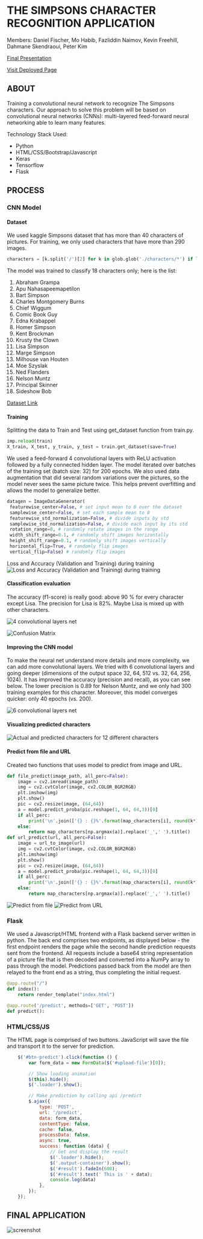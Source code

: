 # THE SIMPSONS CHARACTER RECOGNITION APPLICATION

Members: Daniel Fischer, Mo Habib, Fazliddin Naimov, Kevin Freehill, Dahmane Skendraoui, Peter Kim

[Final Presentation](Presentation%20for%20Final%20Project.pdf)

[Visit Deployed Page](http://simpsons-classification.herokuapp.com/)

## ABOUT

Training a convolutional neural network to recognize The Simpsons characters. Our approach to solve this problem will be based on convolutional neural networks (CNNs): multi-layered feed-forward neural networking able to learn many features.

Technology Stack Used:
- Python
- HTML/CSS/Bootstrap/Javascript
- Keras
- Tensorflow
- Flask

## PROCESS
### CNN Model
#### Dataset

We used kaggle Simpsons dataset that has more than 40 characters of pictures. For training, we only used characters that have more than 290 images.

```python
characters = [k.split('/')[2] for k in glob.glob('./characters/*') if len([p for p in glob.glob(k+'/*') if 'edited' in p or 'pic_vid' in p]) > 290]
```

The model was trained to classify 18 characters only; here is the list:
1. Abraham Grampa
2. Apu Nahasapeemapetilon
3. Bart Simpson
4. Charles Montgomery Burns
5. Chief Wiggum
6. Comic Book Guy
7. Edna Krabappel
8. Homer Simpson
9. Kent Brockman
10. Krusty the Clown
11. Lisa Simpson
12. Marge Simpson
13. Milhouse van Houten
14. Moe Szyslak
15. Ned Flanders
16. Nelson Muntz
17. Principal Skinner
18. Sideshow Bob

[Dataset Link](https://www.kaggle.com/alexattia/the-simpsons-characters-dataset)

#### Training
Splitting the data to Train and Test using get_dataset function from train.py.

```python
imp.reload(train)
X_train, X_test, y_train, y_test = train.get_dataset(save=True)
```

We used a feed-forward 4 convolutional layers with ReLU activation followed by a fully connected hidden layer. The model iterated over batches of the training set (batch size: 32) for 200 epochs. We also used data augmentation that did several random variations over the pictures, so the model never sees the same picture twice. This helps prevent overfitting and allows the model to generalize better.

```python
datagen = ImageDataGenerator(
 featurewise_center=False, # set input mean to 0 over the dataset
 samplewise_center=False, # set each sample mean to 0
 featurewise_std_normalization=False, # divide inputs by std 
 samplewise_std_normalization=False, # divide each input by its std
 rotation_range=0, # randomly rotate images in the range 
 width_shift_range=0.1, # randomly shift images horizontally 
 height_shift_range=0.1, # randomly shift images vertically 
 horizontal_flip=True, # randomly flip images
 vertical_flip=False) # randomly flip images
 ```
Loss and Accuracy (Validation and Training) during training
![Loss and Accuracy (Validation and Training) during training](images/loss.png)

#### Classification evaluation
The accuracy (f1-score) is really good: above 90 % for every character except Lisa. The precision for Lisa is 82%. Maybe Lisa is mixed up with other characters.

![4 convolutional layers net](images/4cln.png)

![Confusion Matrix](images/confusion.png)

#### Improving the CNN model

To make the neural net understand more details and more complexity, we can add more convolutional layers. We tried with 6 convolutional layers and going deeper (dimensions of the output space 32, 64, 512 vs. 32, 64, 256, 1024). It has improved the accuracy (precision and recall), as you can see below. The lower precision is 0.89 for Nelson Muntz, and we only had 300 training examples for this character. Moreover, this model converges quicker: only 40 epochs (vs. 200).

![6 convolutional layers net](images/6cln.png)

#### Visualizing predicted characters

![Actual and predicted characters for 12 different characters](images/actvspred.png)

#### Predict from file and URL
Created two functions that uses model to predict from image and URL.

```python
def file_predict(image_path, all_perc=False):
    image = cv2.imread(image_path)
    img = cv2.cvtColor(image, cv2.COLOR_BGR2RGB)
    plt.imshow(img)
    plt.show()
    pic = cv2.resize(image, (64,64))
    a = model.predict_proba(pic.reshape(1, 64, 64,3))[0]
    if all_perc:
        print('\n'.join(['{} : {}%'.format(map_characters[i], round(k*100)) for i,k in sorted(enumerate(a), key=lambda x:x[1], reverse=True)]))
    else:
        return map_characters[np.argmax(a)].replace('_',' ').title()
def url_predict(url, all_perc=False):
    image = url_to_image(url)
    img = cv2.cvtColor(image, cv2.COLOR_BGR2RGB)
    plt.imshow(img)
    plt.show()
    pic = cv2.resize(image, (64,64))
    a = model.predict_proba(pic.reshape(1, 64, 64,3))[0]
    if all_perc:
        print('\n'.join(['{} : {}%'.format(map_characters[i], round(k*100)) for i,k in sorted(enumerate(a), key=lambda x:x[1], reverse=True)]))
    else:
        return map_characters[np.argmax(a)].replace('_',' ').title()
```
![Predict from file](images/file_pred.jpg)
![Predict from URL](images/url_pred.jpg)

### Flask

We used a Javascript/HTML frontend with a Flask backend server written in python. The back end comprises two endpoints, as displayed below - the first endpoint renders the page while the second handle prediction requests sent from the frontend. All requests include a base64 string representation of a picture file that is then decoded and converted into a NumPy array to pass through the model. Predictions passed back from the model are then relayed to the front end as a string, thus completing the initial request.

```python
@app.route("/")
def index():
    return render_template("index.html")

@app.route('/predict', methods=['GET', 'POST'])
def predict():
```

### HTML/CSS/JS

The HTML page is comprised of two buttons. JavaScript will save the file and transport it to the server for prediction.

```javascript
    $('#btn-predict').click(function () {
        var form_data = new FormData($('#upload-file')[0]);

        // Show loading animation
        $(this).hide();
        $('.loader').show();

        // Make prediction by calling api /predict
        $.ajax({
            type: 'POST',
            url: '/predict',
            data: form_data,
            contentType: false,
            cache: false,
            processData: false,
            async: true,
            success: function (data) {
                // Get and display the result
                $('.loader').hide();
                $('.output-container').show();
                $('#result').fadeIn(600);
                $('#result').text(' This is ' + data);
                console.log(data)
            },
        });
    });
```

## FINAL APPLICATION
![screenshot](images/app.png)

